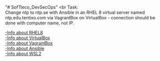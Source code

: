 "# SofTteco_DevSecOps" 
<br
Task: <br>
 Change ntp to ntp.se with Ansible in an RHEL 8 virtual server named ntp.edu.tentixo.com via VagrantBox on VirtualBox - connection should be done with computer name, not IP.<br>
 
 [-Info about RHEL8](https://www.linuxadictos.com/ru/rhel8.html) <br>
 [-Info about VirtualBox](https://www.virtualbox.org/)<br>
 [-Info about VagrantBox](https://www.vagrantup.com/)<br>
 [-Info about Ansible](https://www.thomaspreischl.de/ansible-wsl-windows/)<br>
 [-Info about WSL2](https://winitpro.ru/index.php/2020/07/13/zapusk-linux-v-windows-wsl-2/)<br>

